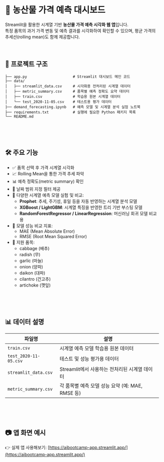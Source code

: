 # 🥬 농산물 가격 예측 대시보드

Streamlit을 활용한 시계열 기반 **농산물 가격 예측 시각화 웹 앱**입니다.  
특정 품목의 과거 가격 변동 및 예측 결과를 시각화하여 확인할 수 있으며, 평균 가격의 추세선(rolling mean)도 함께 제공합니다.
<br><br><br>

## 📁 프로젝트 구조
```
├── app.py                     # Streamlit 대시보드 메인 코드
├── data/
│   ├── streamlit_data.csv     # 시각화용 전처리된 시계열 데이터
│   ├── metric_summary.csv     # 품목별 예측 정확도 요약 데이터
│   ├── train.csv              # 학습용 원본 시계열 데이터
│   └── test_2020-11-05.csv    # 테스트용 평가 데이터
├── demand_forecasting.ipynb   # 예측 모델 및 시계열 분석 실험 노트북
├── requirements.txt           # 실행에 필요한 Python 패키지 목록
└── README.md
```
<br><br><br>
## 🛠️ 주요 기능

- ✅ 품목 선택 후 가격 시계열 시각화  
- 📈 Rolling Mean을 통한 가격 추세 파악  
- 📊 예측 정확도(metric summary) 확인  
- 📅 날짜 범위 지정 필터 제공
- 🧪 다양한 시계열 예측 모델 실험 및 비교:
  - **Prophet**: 추세, 주기성, 휴일 등을 자동 반영하는 시계열 분석 모델
  - **XGBoost / LightGBM**: 시계열 특징을 반영한 트리 기반 부스팅 모델
  - **RandomForestRegressor / LinearRegression**: 머신러닝 회귀 모델 비교용
- 📏 모델 성능 비교 지표:
  - MAE (Mean Absolute Error)
  - RMSE (Root Mean Squared Error)
- 🧄 지원 품목:
  - cabbage (배추)
  - radish (무)
  - garlic (마늘)
  - onion (양파)
  - daikon (대파)
  - cilantro (건고추)
  - artichoke (깻잎)

<br><br><br>
## 📊 데이터 설명

| 파일명                  | 설명                                                                 |
|------------------------|----------------------------------------------------------------------|
| `train.csv`            | 시계열 예측 모델 학습용 원본 데이터                                  |
| `test_2020-11-05.csv`  | 테스트 및 성능 평가용 데이터                                         |
| `streamlit_data.csv`   | Streamlit에서 사용하는 전처리된 시계열 데이터                        |
| `metric_summary.csv`   | 각 품목별 예측 모델 성능 요약 (예: MAE, RMSE 등)                    |

<br><br><br>
## 📷 앱 화면 예시

👉 실제 앱 사용해보기: [https://aibootcamp-app.streamlit.app/](https://aibootcamp-app.streamlit.app/)




